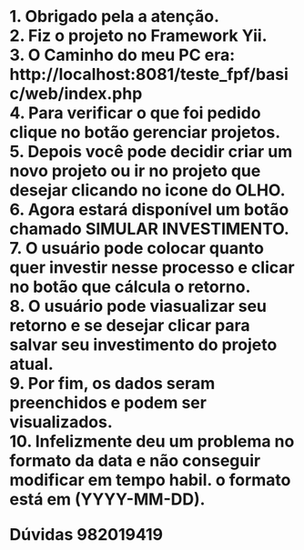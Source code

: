 <h1 README para o Avaliador</h1>
<br>
<p> 
1. Obrigado pela a atenção. <br>
2. Fiz o projeto no Framework Yii.<br>
3. O Caminho do meu PC era: http://localhost:8081/teste_fpf/basic/web/index.php<br>
4. Para verificar o que foi pedido clique no botão gerenciar projetos.<br>
5. Depois você pode decidir criar um novo projeto ou ir no projeto que desejar clicando no icone do OLHO.<br>
6. Agora estará disponível um botão chamado SIMULAR INVESTIMENTO.<br>
7. O usuário pode colocar quanto quer investir nesse processo e clicar no botão que cálcula o retorno.<br>
8. O usuário pode viasualizar seu retorno e se desejar clicar para salvar seu investimento do projeto atual.<br>
9. Por fim, os dados seram preenchidos e podem ser visualizados.<br>
10. Infelizmente deu um problema no formato da data e não conseguir modificar em tempo habil. o formato está em (YYYY-MM-DD).
</p>
<p> Dúvidas 982019419 </p>

